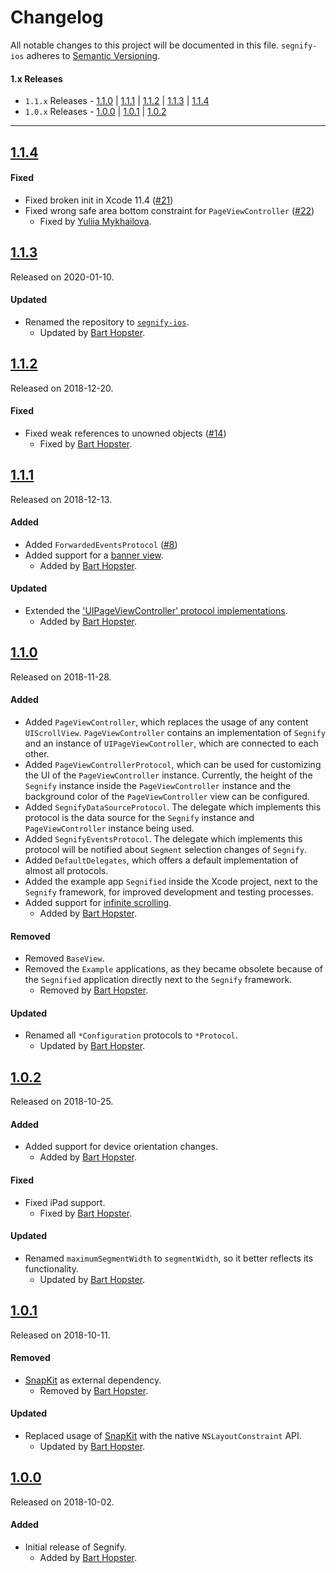 # Changelog
All notable changes to this project will be documented in this file.
`segnify-ios` adheres to [Semantic Versioning](https://semver.org/).

#### 1.x Releases
- `1.1.x` Releases - [1.1.0](#110) | [1.1.1](#111) | [1.1.2](#112) | [1.1.3](#113) | [1.1.4](#114)
- `1.0.x` Releases - [1.0.0](#100) | [1.0.1](#101) | [1.0.2](#102)

---
## [1.1.4](https://github.com/nedap/segnify-ios/releases/tag/1.1.4)

#### Fixed
- Fixed broken init in Xcode 11.4 ([#21](https://github.com/nedap/segnify-ios/issues/21))
- Fixed wrong safe area bottom constraint for `PageViewController` ([#22](https://github.com/nedap/segnify-ios/issues/22))
  - Fixed by [Yuliia Mykhailova](https://github.com/ymykhailova-nedap).

## [1.1.3](https://github.com/nedap/segnify-ios/releases/tag/1.1.3)
Released on 2020-01-10.

#### Updated
- Renamed the repository to [`segnify-ios`](https://github.com/nedap/segnify-ios/issues/17).
	- Updated by [Bart Hopster](https://github.com/barthopster).

## [1.1.2](https://github.com/nedap/segnify-ios/releases/tag/1.1.2)
Released on 2018-12-20.

#### Fixed

- Fixed weak references to unowned objects ([#14](https://github.com/nedap/segnify-ios/issues/14))
  - Fixed by [Bart Hopster](https://github.com/barthopster).

## [1.1.1](https://github.com/nedap/segnify-ios/releases/tag/1.1.1)
Released on 2018-12-13.

#### Added

- Added `ForwardedEventsProtocol` ([#8](https://github.com/nedap/segnify-ios/issues/8))
- Added support for a [banner view](https://github.com/nedap/segnify-ios/issues/11).
  - Added by [Bart Hopster](https://github.com/barthopster).

#### Updated

- Extended the ['UIPageViewController' protocol implementations](https://github.com/nedap/segnify-ios/issues/8).
	- Added by [Bart Hopster](https://github.com/barthopster).

## [1.1.0](https://github.com/nedap/segnify-ios/releases/tag/1.1.0)
Released on 2018-11-28.

#### Added

- Added `PageViewController`, which replaces the usage of any content `UIScrollView`. `PageViewController` contains an implementation of `Segnify` and an instance of `UIPageViewController`, which are connected to each other.
- Added `PageViewControllerProtocol`, which can be used for customizing the UI of the `PageViewController` instance. Currently, the height of the `Segnify` instance inside the `PageViewController` instance and the background color of the `PageViewController` view can be configured.
- Added `SegnifyDataSourceProtocol`. The delegate which implements this protocol is the data source for the `Segnify` instance and `PageViewController` instance being used.
- Added `SegnifyEventsProtocol`. The delegate which implements this protocol will be notified about `Segment` selection changes of `Segnify`.
- Added `DefaultDelegates`, which offers a default implementation of almost all protocols.
- Added the example app `Segnified` inside the Xcode project, next to the `Segnify` framework, for improved development and testing processes.
- Added support for [infinite scrolling](https://github.com/nedap/segnify-ios/issues/3).
  - Added by [Bart Hopster](https://github.com/barthopster).

#### Removed
- Removed `BaseView`.
- Removed the `Example` applications, as they became obsolete because of the `Segnified` application directly next to the `Segnify` framework.
  - Removed by [Bart Hopster](https://github.com/barthopster).

#### Updated
- Renamed all `*Configuration` protocols to `*Protocol`.
  - Updated by [Bart Hopster](https://github.com/barthopster).
  
## [1.0.2](https://github.com/nedap/segnify-ios/releases/tag/1.0.2)
Released on 2018-10-25.

#### Added

- Added support for device orientation changes.
  - Added by [Bart Hopster](https://github.com/barthopster).

#### Fixed

- Fixed iPad support.
  - Fixed by [Bart Hopster](https://github.com/barthopster).

#### Updated
- Renamed `maximumSegmentWidth` to `segmentWidth`, so it better reflects its functionality.
  - Updated by [Bart Hopster](https://github.com/barthopster).

## [1.0.1](https://github.com/nedap/segnify-ios/releases/tag/1.0.1)
Released on 2018-10-11.

#### Removed

- [SnapKit](https://snapkit.io) as external dependency.
  - Removed by [Bart Hopster](https://github.com/barthopster).

#### Updated
- Replaced usage of [SnapKit](https://snapkit.io) with the native `NSLayoutConstraint` API.
  - Updated by [Bart Hopster](https://github.com/barthopster).

## [1.0.0](https://github.com/nedap/segnify-ios/releases/tag/1.0.0)
Released on 2018-10-02.

#### Added
- Initial release of Segnify.
  - Added by [Bart Hopster](https://github.com/barthopster).

